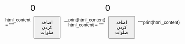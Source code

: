 html_content = """
<!DOCTYPE html>
<html lang="fa">
<head>
    <meta charset="UTF-8">
    <meta name="viewport" content="width=device-width, initial-scale=1.0">
    <title>صلوات شمار</title>
    <style>
        body {
            display: flex;
            justify-content: center;
            align-items: center;
            height: 100vh;
            font-family: Arial, sans-serif;
        }
        #counter {
            font-size: 2em;
        }
        button {
            margin: 10px;
            padding: 10px 20px;
            font-size: 1em;
        }
    </style>
</head>
<body>
    <div>
        <div id="counter">0</div>
        <button onclick="addSalawat()">اضافه کردن صلوات</button>
    </div>

    <script>
        let count = 0;
        function addSalawat() {
            count += 1;
            document.getElementById('counter').innerText = count;
        }
    </script>
</body>
</html>
"""

print(html_content)
html_content = """
<!DOCTYPE html>
<html lang="fa">
<head>
    <meta charset="UTF-8">
    <meta name="viewport" content="width=device-width, initial-scale=1.0">
    <title>صلوات شمار</title>
    <style>
        body {
            display: flex;
            justify-content: center;
            align-items: center;
            height: 100vh;
            font-family: Arial, sans-serif;
        }
        #counter {
            font-size: 2em;
        }
        button {
            margin: 10px;
            padding: 10px 20px;
            font-size: 1em;
        }
    </style>
</head>
<body>
    <div>
        <div id="counter">0</div>
        <button onclick="addSalawat()">اضافه کردن صلوات</button>
    </div>

    <script>
        let count = 0;
        function addSalawat() {
            count += 1;
            document.getElementById('counter').innerText = count;
        }
    </script>
</body>
</html>
"""

print(html_content)
